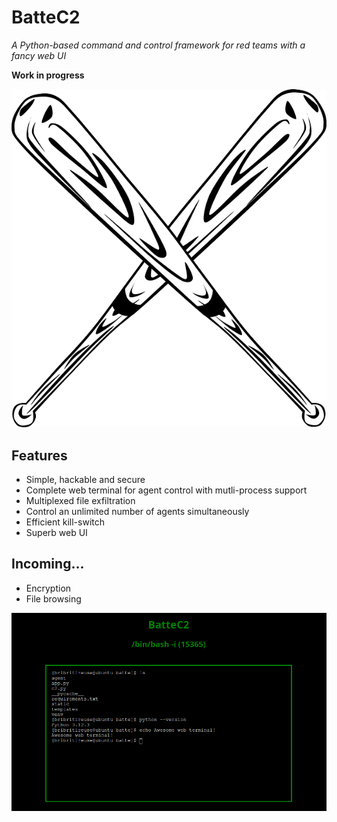 # BatteC2

*A Python-based command and control framework for red teams with a fancy web UI*

**Work in progress**

![Shell](images/batte.png)

## Features

- Simple, hackable and secure
- Complete web terminal for agent control with mutli-process support
- Multiplexed file exfiltration
- Control an unlimited number of agents simultaneously
- Efficient kill-switch
- Superb web UI

## Incoming...

- Encryption
- File browsing


![Shell](images/shell.png)
